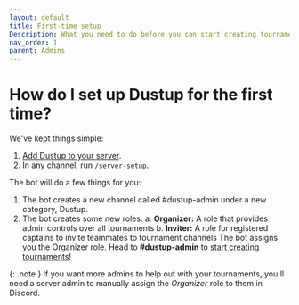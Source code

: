 ```yaml
---
layout: default
title: First-time setup
Description: What you need to do before you can start creating tournaments
nav_order: 1
parent: Admins
---
```

# How do I set up Dustup for the first time?

We've kept things simple:
1. [Add Dustup to your server](https://discord.com/api/oauth2/authorize?client_id=1061297015063072850&permissions=8&scope=bot).
2. In any channel, run `/server-setup`.

The bot will do a few things for you:
1. The bot creates a new channel called #dustup-admin under a new category, Dustup.
2. The bot creates some new roles:
  a. **Organizer:** A role that provides admin controls over all tournaments
  b. **Inviter:** A role for registered captains to invite teammates to tournament channels 
The bot assigns you the Organizer role.
Head to **#dustup-admin** to [start creating tournaments](/docs/admins/create.html)!

{: .note }
If you want more admins to help out with your tournaments, you'll need a server admin to manually assign the _Organizer_ role to them in Discord.
